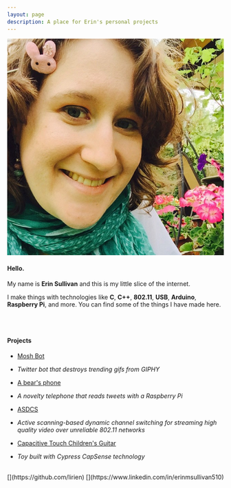 ```yaml
---
layout: page
description: A place for Erin's personal projects
---
```


<img src="me.jpg" class="circlepicture">

#### Hello.

My name is **Erin Sullivan** and this is my little slice of the internet.

I make things with technologies like **C**, **C++**, **802.11**, **USB**, **Arduino**, **Raspberry Pi**, and more. You can find some of the things I have made here.

<br><br>

#### Projects

- [Mosh Bot](http://twitter.com/mosh_bot)
- _Twitter bot that destroys trending gifs from GIPHY_

- [A bear's phone](https://lirien.itch.io/abearsphone)
- _A novelty telephone that reads tweets with a Raspberry Pi_

- [ASDCS](https://ir.library.oregonstate.edu/xmlui/handle/1957/56305)
- _Active scanning-based dynamic channel switching for streaming high quality video over unreliable 802.11 networks_

- [Capacitive Touch Children's Guitar](http://ir.library.oregonstate.edu/xmlui/handle/1957/17626)
- _Toy built with Cypress CapSense technology_

<br>
[<i class="fa fa-github"></i>](https://github.com/lirien)
[<i class="fa fa-linkedin-square"></i>](https://www.linkedin.com/in/erinmsullivan510)
